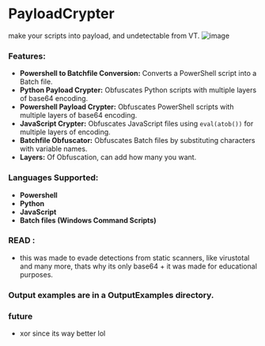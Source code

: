 # PayloadCrypter
make your scripts into payload, and undetectable from VT.
![image](https://github.com/EvilBytecode/PayloadCrypter/assets/151552809/d8e47232-2673-4894-9cca-dcc74e907aa6)

### Features:
- **Powershell to Batchfile Conversion:** Converts a PowerShell script into a Batch file.
- **Python Payload Crypter:** Obfuscates Python scripts with multiple layers of base64 encoding.
- **Powershell Payload Crypter:** Obfuscates PowerShell scripts with multiple layers of base64 encoding.
- **JavaScript Crypter:** Obfuscates JavaScript files using `eval(atob())` for multiple layers of encoding.
- **Batchfile Obfuscator:** Obfuscates Batch files by substituting characters with variable names.
- **Layers:** Of Obfuscation, can add how many you want.

### Languages Supported:
- **Powershell**
- **Python**
- **JavaScript**
- **Batch files (Windows Command Scripts)**

### READ :
- this was made to evade detections from static scanners, like virustotal and many more, thats why its only base64 + it was made for educational purposes.

### Output examples are in a OutputExamples directory.

### future
- xor since its way better lol
